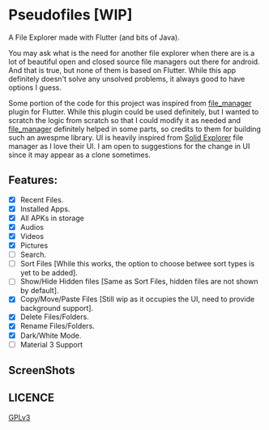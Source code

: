 # Pseudofiles [WIP]

A File Explorer made with Flutter (and bits of Java).

You may ask what is the need for another file explorer when there are is a lot of beautiful open and closed source file managers out there for android. And that is true, but none of them is based on Flutter. While this app definitely doesn't solve any unsolved problems, it always good to have options I guess.

Some portion of the code for this project was inspired from [file_manager](https://github.com/DevsOnFlutter/file_manager) plugin for Flutter. While this plugin could be used definitely, but I wanted to scratch the logic from scratch so that I could modify it as needed and [file_manager](https://github.com/DevsOnFlutter/file_manager) definitely helped in some parts, so credits to them for building such an awespme library. UI is heavily inspired from [Solid Explorer](https://play.google.com/store/apps/details?id=pl.solidexplorer2) file manager as I love their UI. I am open to suggestions for the change in UI since it may appear as a clone sometimes.

## Features:
- [x] Recent Files.
- [x] Installed Apps.
- [x] All APKs in storage
- [x] Audios
- [x] Videos
- [x] Pictures
- [ ] Search.
- [ ] Sort Files [While this works, the option to choose betwee sort types is yet to be added].
- [ ] Show/Hide Hidden files [Same as Sort Files, hidden files are not shown by default].
- [x] Copy/Move/Paste Files [Still wip as it occupies the UI, need to provide background support].
- [x] Delete Files/Folders.
- [x] Rename Files/Folders.
- [x] Dark/White Mode.
- [ ] Material 3 Support

## ScreenShots


## LICENCE
[GPLv3](https://github.com/Android-Builds/pseudofiles/blob/main/LICENSE)
